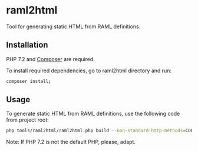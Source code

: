 # raml2html

Tool for generating static HTML from RAML definitions.   

## Installation

PHP 7.2 and [Composer](https://getcomposer.org/) are required.

To install required dependencies, go to raml2html directory and run:

```sh
composer install;
``` 

## Usage

To generate static HTML from RAML definitions, use the following code from project root:

```sh
php tools/raml2html/raml2html.php build --non-standard-http-methods=COPY,MOVE,PUBLISH,SWAP -t default -o docs/api/rest_api_reference/output/ docs/api/rest_api_reference/input/ez.raml
```

Note: If PHP 7.2 is not the default PHP, please, adapt.
